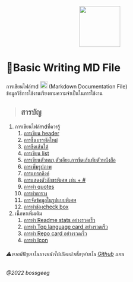 <center>
 <img height="110px" src="https://camo.githubusercontent.com/7f65f69ad22ee0caca8ef19a8ba38d94f768b27bcd6b26e3440a429e1d54cfbf/68747470733a2f2f63646e2e737667706f726e2e636f6d2f6c6f676f732f6d61726b646f776e2e737667" />
</center>

# 👻Basic Writing MD File
การเขียนไฟล์md <img height="20px" src="https://camo.githubusercontent.com/7f65f69ad22ee0caca8ef19a8ba38d94f768b27bcd6b26e3440a429e1d54cfbf/68747470733a2f2f63646e2e737667706f726e2e636f6d2f6c6f676f732f6d61726b646f776e2e737667" />
(Markdown Documentation File)<br>
ข้อมูลวิธีการใช้งานเรียงตามความจำเป็นในการใช้งาน
> ## สารบัญ
   1. การเขียนไฟล์mdที่ควรรู้
      1. [การเขียน header](ที่ควรรู้/1-การเขียน_header.html)
      2. [การขึ้นบรรทัดใหม่](ที่ควรรู้/2-การขึ้นบรรทัดใหม่.html)
      3. [การขีดเส้นใต้](ที่ควรรู้/3-การขีดเส้นใต้.html)
      4. [การเขียน list](ที่ควรรู้/4-การเขียน_list.html)
      5. [การเขียนตัวหนา,ตัวเอียง,การขีดเส้นทับตัวหนังสือ](ที่ควรรู้/5-การเขียนตัวหนา_ตัวเอียง_การขีดเส้นทับตัวหนังสือ.html)
      6. [การเพิ่มรูปภาพ](ที่ควรรู้/6-การเพิ่มรูปภาพ.html)
      7. [การแทรกลิงค์](ที่ควรรู้/7-การแทรกลิงค์.html)
      8. [การแสดงตัวอักขรพิเศษ เช่น + #](ที่ควรรู้/8-การแสดงตัวอักขรพิเศษ_เช่น_%2B_%23.html)
      9. [การทำ quotes](ที่ควรรู้/9-การทำ_quotes.html)
      10. [การทำตาราง](ที่ควรรู้/910-การทำตาราง.html)
      11. [การจัดข้อมูลในรูปแบบพิเศษ](ที่ควรรู้/911-การจัดข้อมูลในรูปแบบพิเศษ.html)
      12. [การทำช่องcheck box](ที่ควรรู้/912-การทำช่องcheck_box.html)
   2. เนื้อหาเพิ่มเติม
      1. [การทำ Readme stats อย่างรวดเร็ว](เพิ่มเติม/1-การทำReadme_stats.html)
      2. [การทำ Top language card อย่างรวดเร็ว](เพิ่มเติม/2-การทำTop_language_card.html)
      3. [การทำ Repo card อย่างรวดเร็ว](เพิ่มเติม/3-การทำRepo_card.html)
      4. [การทำ Icon](เพิ่มเติม/4-การทำIcon.html)

###### ⚠️หากมีปัญหาในบางหน้าให้เปิดหน้านั้นๆอ่านใน [Github](https://github.com/BoszGTec/Basic-Writing-MD-File-Pb) แทน
###### @2022 bossgeeg




